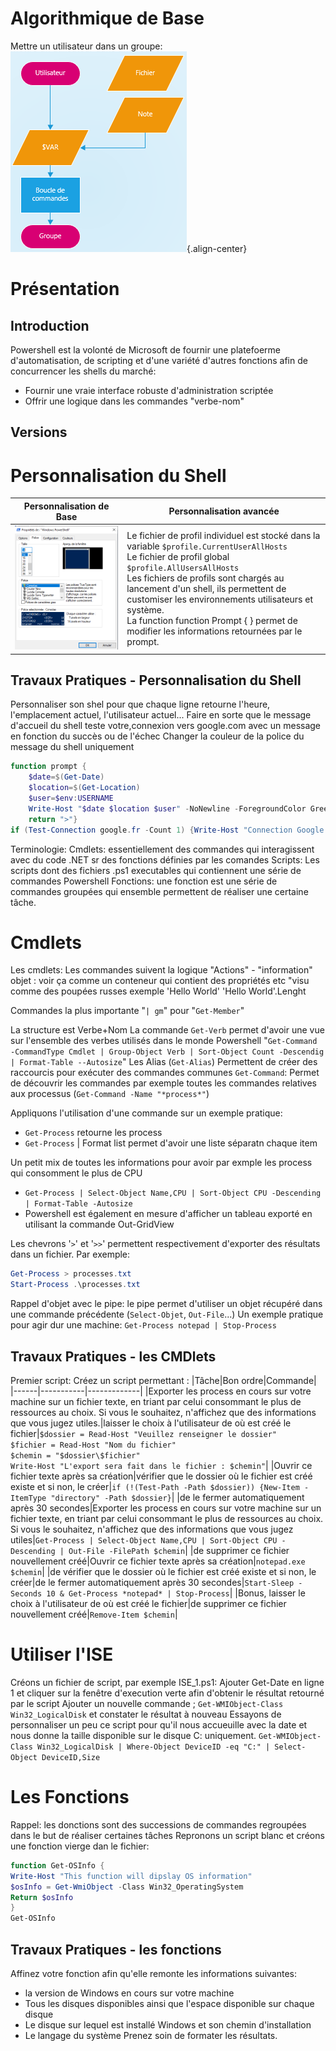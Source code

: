 <!-- TITLE: Powershell - Bases -->
<!-- SUBTITLE: Cours de base de Powershell -->

# Algorithmique de Base
Mettre un utilisateur dans un groupe:
![Algorithmique](/uploads/powershell/algorithmique.png "Algorithmique"){.align-center}

# Présentation
## Introduction
Powershell est la volonté de Microsoft de fournir une platefoerme d'automatisation, de scripting et d'une variété d'autres fonctions afin de concurrencer les shells du marché:
- Fournir une vraie interface robuste d'administration scriptée
- Offrir une logique dans les commandes "verbe-nom"

## Versions


# Personnalisation du Shell
| Personnalisation de Base | Personnalisation avancée |
|--------------------------|--------------------------|
|![Personnalisation Powershell](/uploads/powershell/personnalisation-powershell.png "Personnalisation Powershell")|Le fichier de profil individuel est stocké dans la variable `$profile.CurrentUserAllHosts` <br/> Le fichier de profil global `$profile.AllUsersAllHosts` <br/> Les fichiers de profils sont chargés au lancement d'un shell, ils permettent de customiser les environnements utilisateurs et système. <br/> La function function Prompt { } permet de modifier les informations retournées par le prompt.|


## Travaux Pratiques - Personnalisation du Shell
Personnaliser son shel pour que chaque ligne retourne l'heure, l'emplacement actuel, l'utilisateur actuel...
Faire en sorte que le message d'accueil du shell teste votre,connexion vers google.com avec un message en fonction du succès ou de l'échec
Changer la couleur de la police du message du shell uniquement

```powershell
function prompt { 
    $date=$(Get-Date)
    $location=$(Get-Location)
    $user=$env:USERNAME
    Write-Host "$date $location $user" -NoNewline -ForegroundColor Green
    return ">"}
if (Test-Connection google.fr -Count 1) {Write-Host "Connection Google.fr OK"} else {Write-Host "Connection Google.fr NOK"}
```

Terminologie:
Cmdlets: essentiellement des commandes qui interagissent avec du code .NET sr des fonctions définies par les comandes
Scripts: Les scripts dont des fichiers .ps1 executables qui contiennent une série de commandes Powershell
Fonctions: une fonction est une série de commandes groupées qui ensemble permettent de réaliser une certaine tâche.

# Cmdlets
Les cmdlets:
Les commandes suivent la logique "Actions" - "information"
objet : voir ça comme un conteneur qui contient des propriétés etc "visu comme des poupées russes
exemple 'Hello World'
'Hello World'.Lenght

Commandes la plus importante "`| gm`" pour "`Get-Member`"

La structure est Verbe+Nom
La commande `Get-Verb` permet d'avoir une vue sur l'ensemble des verbes utilisés dans le monde Powershell
"`Get-Command -CommandType Cmdlet | Group-Object Verb | Sort-Object Count -Descendig | Format-Table --Autosize`"
Les Alias (`Get-Alias`) Permettent de créer des raccourcis pour exécuter des commandes communes
`Get-Command`: Permet de découvrir les commandes par exemple toutes les commandes relatives aux processus (`Get-Command -Name "*process*"`)

Appliquons l'utilisation d'une commande sur un exemple pratique:
- `Get-Process` retourne les process
- `Get-Process` | Format list permet d'avoir une liste séparatn chaque item

Un petit mix de toutes les informations pour avoir par exmple les process qui consomment le plus de CPU
- `Get-Process | Select-Object Name,CPU | Sort-Object CPU -Descending | Format-Table -Autosize`
- Powershell est également en mesure d'afficher un tableau exporté en utilisant la commande Out-GridView

Les chevrons '`>`' et '`>>`' permettent respectivement d'exporter des résultats dans un fichier.
Par exemple:
```powershell
Get-Process > processes.txt
Start-Process .\processes.txt
```

Rappel d'objet avec le pipe: le pipe permet d'utiliser un objet récupéré dans une commande précédente (`Select-Objet`, `Out-File`...)
Un exemple pratique pour agir dur une machine: `Get-Process notepad | Stop-Process`

## Travaux Pratiques - les CMDlets
Premier script:
Créez un script permettant :
|Tâche|Bon ordre|Commande|
|------|-----------|-------------|
|Exporter les process en cours sur votre machine sur un fichier texte, en triant par celui consommant le plus de ressources au choix. Si vous le souhaitez, n'affichez que des informations que vous jugez utiles.|laisser le choix à l'utilisateur de où est créé le fichier|`$dossier = Read-Host "Veuillez renseigner le dossier"`<br/> `$fichier = Read-Host "Nom du fichier"` <br/> `$chemin = "$dossier\$fichier"` <br/> `Write-Host "L'export sera fait dans le fichier : $chemin"`|
|Ouvrir ce fichier texte après sa création|vérifier que le dossier où le fichier est créé existe et si non, le créer|`if (!(Test-Path -Path $dossier)) {New-Item -ItemType "directory" -Path $dossier}`|
|de le fermer automatiquement après 30 secondes|Exporter les process en cours sur votre machine sur un fichier texte, en triant par celui consommant le plus de ressources au choix. Si vous le souhaitez, n'affichez que des informations que vous jugez utiles|`Get-Process | Select-Object Name,CPU | Sort-Object CPU -Descending | Out-File -FilePath $chemin`|
|de supprimer ce fichier nouvellement créé|Ouvrir ce fichier texte après sa création|`notepad.exe $chemin`|
|de vérifier que le dossier où le fichier est créé existe et si non, le créer|de le fermer automatiquement après 30 secondes|`Start-Sleep -Seconds 10 & Get-Process *notepad* | Stop-Process`|
|Bonus, laisser le choix à l'utilisateur de où est créé le fichier|de supprimer ce fichier nouvellement créé|`Remove-Item $chemin`|

# Utiliser l'ISE
Créons un fichier de script, par exemple ISE_1.ps1:
Ajouter Get-Date en ligne 1 et cliquer sur la fenêtre d'execution verte afin d'obtenir le résultat retourné par le script
Ajouter un nouvelle commande ; `Get-WMIObject-Class Win32_LogicalDisk` et constater le résultat à nouveau
Essayons de personnaliser un peu ce script pour qu'il nous accueuille avec la date et nous donne la taille disponible sur le disque C: uniquement.  `Get-WMIObject-Class Win32_LogicalDisk | Where-Object DeviceID -eq "C:" | Select-Object DeviceID,Size`

# Les Fonctions
Rappel: les donctions sont des successions de commandes regroupées dans le but de réaliser certaines tâches
Repronons un script blanc et créons une fonction vierge dan le fichier:

```powershell
function Get-OSInfo {
Write-Host "This function will dipslay OS information"
$osInfo = Get-WmiObject -Class Win32_OperatingSystem
Return $osInfo
}
Get-OSInfo
```
## Travaux Pratiques - les fonctions
Affinez votre fonction afin qu'elle remonte les informations suivantes:
- la version de Windows en cours sur votre machine
- Tous les disques disponibles ainsi que l'espace disponible sur chaque disque
- Le disque sur lequel est installé Windows et son chemin d'installation
- Le langage du système
Prenez soin de formater les résultats.
